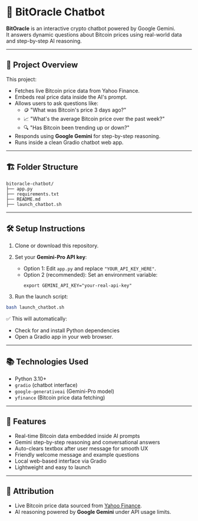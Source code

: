 # 💬 BitOracle Chatbot

**BitOracle** is an interactive crypto chatbot powered by Google Gemini.  
It answers dynamic questions about Bitcoin prices using real-world data and step-by-step AI reasoning.

---

## 📜 Project Overview

This project:
- Fetches live Bitcoin price data from Yahoo Finance.
- Embeds real price data inside the AI's prompt.
- Allows users to ask questions like:
  - 🪙 "What was Bitcoin's price 3 days ago?"
  - 📈 "What's the average Bitcoin price over the past week?"
  - 🔍 "Has Bitcoin been trending up or down?"
- Responds using **Google Gemini** for step-by-step reasoning.
- Runs inside a clean Gradio chatbot web app.

---

## 🏗️ Folder Structure

```
bitoracle-chatbot/
├── app.py
├── requirements.txt
├── README.md
├── launch_chatbot.sh
```


---

## 🛠️ Setup Instructions

1. Clone or download this repository.

2. Set your **Gemini-Pro API key**:
   - Option 1: Edit `app.py` and replace `"YOUR_API_KEY_HERE"`.
   - Option 2 (recommended): Set an environment variable:
     ```
     export GEMINI_API_KEY="your-real-api-key"
     ```

3. Run the launch script:

```bash
bash launch_chatbot.sh
```

✅ This will automatically:
- Check for and install Python dependencies
- Open a Gradio app in your web browser.

---

## 📚 Technologies Used

- Python 3.10+
- `gradio` (chatbot interface)
- `google-generativeai` (Gemini-Pro model)
- `yfinance` (Bitcoin price data fetching)

---

## 🚀 Features

- Real-time Bitcoin data embedded inside AI prompts
- Gemini step-by-step reasoning and conversational answers
- Auto-clears textbox after user message for smooth UX
- Friendly welcome message and example questions
- Local web-based interface via Gradio
- Lightweight and easy to launch

---

## 📣 Attribution

- Live Bitcoin price data sourced from [Yahoo Finance](https://finance.yahoo.com/crypto/).
- AI reasoning powered by **Google Gemini** under API usage limits.



